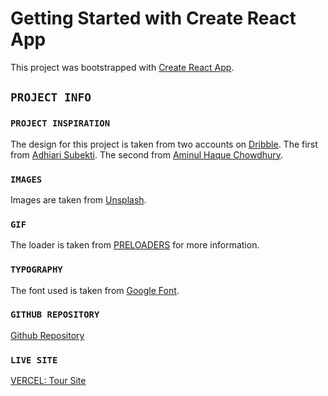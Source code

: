 # Getting Started with Create React App

This project was bootstrapped with [Create React App](https://github.com/facebook/create-react-app).

## `PROJECT INFO`

### `PROJECT INSPIRATION`

The design for this project is taken from two accounts on [Dribble](https://dribbble.com). The first from [Adhiari Subekti](https://dribbble.com/shots/16461003-Travelious-Travelling-Services-Landing-Page-Website/attachments/11631202?mode=media). The second from [Aminul Haque Chowdhury](https://dribbble.com/shots/9628604-Travel-Landing-Page-Concept/attachments/2014515?mode=media).

### `IMAGES`

Images are taken from [Unsplash](https://unsplash.com).

### `GIF`

The loader is taken from [PRELOADERS](https://icons8.com/preloaders/en/search/loading) for more information.

### `TYPOGRAPHY`

The font used is taken from [Google Font](https://fonts.google.com/).

### `GITHUB REPOSITORY`

[Github Repository](https://github.com/Heph-zibah/tour-site)

### `LIVE SITE`

[VERCEL: Tour Site](https://tour-site-demo.vercel.app/)
